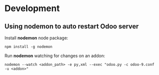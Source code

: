 # Development

## Using nodemon to auto restart Odoo server

Install **nodemon** node package:

```
npm install -g nodemon
```

Run **nodemon** watching for changes on an addon:

```
nodemon --watch <addon_path> -e py,xml --exec "odoo.py -c odoo-9.conf -u <addon>"
```
